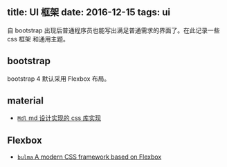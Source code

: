 title: UI 框架
date: 2016-12-15 
tags: ui
---
自 bootstrap 出现后普通程序员也能写出满足普通需求的界面了。在此记录一些 css 框架 和通用主题。

## bootstrap
bootstrap 4 默认采用 Flexbox 布局。

## material
* [`Mdl` md 设计实现的 css 库实现](https://getmdl.io/)

## Flexbox
* [`bulma` A modern CSS framework based on Flexbox](http://bulma.io/)
